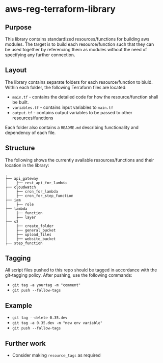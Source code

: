 # aws-reg-terraform-library

## Purpose
This library contains standardized resources/functions for building aws modules. The target is to build each resource/function such that they can be used together by referencing them as modules without the need of specifying any further connection.  

## Layout
The library contains separate folders for each resource/function to biuld. Within each folder, the following Terraform files are located:
- `main.tf` - contains the detailed code for how the resource/function shall be built.
- `variables.tf` - contains input variables to `main.tf`
- `output.tf` - contains output variables to be passed to other resources/functions

Each folder also contains a `README.md` describing functionality and dependency of each file. 

## Structure
The following shows the currently available resources/functions and their location in the library:

    .
    ├── api_gateway
    │    ├── rest_api_for_lambda
    ├── cloudwatch
    │    ├── cron_for_lambda
    │    ├── cron_for_step_function
    ├── iam
    │    ├── role
    ├── lambda
    │    ├── function  
    │    ├── layer
    ├── s3
    │    ├── create_folder  
    │    ├── general_bucket
    │    ├── upload_files  
    │    ├── website_bucket   
    ├── step_function

## Tagging
All script files pushed to this repo should be tagged in accordance with the git-tagging policy. After pushing, use the following commands:
- `git tag -a yourtag -m "comment"`
- `git push --follow-tags`

## Example
- `git tag --delete 0.35.dev`
- `git tag -a 0.35.dev -m "new env variable"`
- `git push --follow-tags`


## Further work
- Consider making `resource_tags` as required